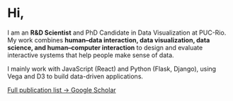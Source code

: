 # Hi,

I am an **R&D Scientist** and PhD Candidate in Data Visualization at PUC-Rio.  
My work combines **human–data interaction, data visualization, data science, and human–computer interaction** to design and evaluate interactive systems that help people make sense of data.  

I mainly work with JavaScript (React) and Python (Flask, Django), using Vega and D3 to build data-driven applications.

[Full publication list → Google Scholar](https://scholar.google.com/citations?user=kiLN6BkAAAAJ&hl=pt-BR)

